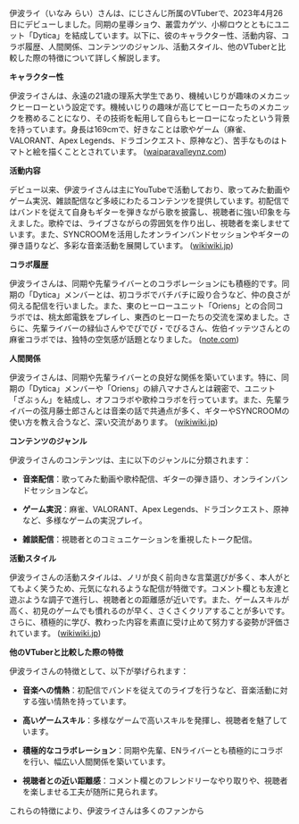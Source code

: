 伊波ライ（いなみ らい）さんは、にじさんじ所属のVTuberで、2023年4月26日にデビューしました。同期の星導ショウ、叢雲カゲツ、小柳ロウとともにユニット「Dytica」を結成しています。以下に、彼のキャラクター性、活動内容、コラボ履歴、人間関係、コンテンツのジャンル、活動スタイル、他のVTuberと比較した際の特徴について詳しく解説します。

**キャラクター性**

伊波ライさんは、永遠の21歳の理系大学生であり、機械いじりが趣味のメカニックヒーローという設定です。機械いじりの趣味が高じてヒーローたちのメカニックを務めることになり、その技術を転用して自らもヒーローになったという背景を持っています。身長は169cmで、好きなことは歌やゲーム（麻雀、VALORANT、Apex Legends、ドラゴンクエスト、原神など）、苦手なものはトマトと絵を描くこととされています。 ([waiparavalleynz.com](https://waiparavalleynz.com/inamirai-zense/?utm_source=openai))

**活動内容**

デビュー以来、伊波ライさんは主にYouTubeで活動しており、歌ってみた動画やゲーム実況、雑談配信など多岐にわたるコンテンツを提供しています。初配信ではバンドを従えて自身もギターを弾きながら歌を披露し、視聴者に強い印象を与えました。歌枠では、ライブさながらの雰囲気を作り出し、視聴者を楽しませています。また、SYNCROOMを活用したオンラインバンドセッションやギターの弾き語りなど、多彩な音楽活動を展開しています。 ([wikiwiki.jp](https://wikiwiki.jp/nijisanji/%E4%BC%8A%E6%B3%A2%E3%83%A9%E3%82%A4?utm_source=openai))

**コラボ履歴**

伊波ライさんは、同期や先輩ライバーとのコラボレーションにも積極的です。同期の「Dytica」メンバーとは、初コラボでバチバチに殴り合うなど、仲の良さが伺える配信を行いました。また、東のヒーローユニット「Oriens」との合同コラボでは、桃太郎電鉄をプレイし、東西のヒーローたちの交流を深めました。さらに、先輩ライバーの緑仙さんやでびでび・でびるさん、佐伯イッテツさんとの麻雀コラボでは、独特の空気感が話題となりました。 ([note.com](https://note.com/kanosan_nano/n/ne159aacd7bfe?utm_source=openai))

**人間関係**

伊波ライさんは、同期や先輩ライバーとの良好な関係を築いています。特に、同期の「Dytica」メンバーや「Oriens」の緋八マナさんとは親密で、ユニット「ざぶぅん」を結成し、オフコラボや歌枠コラボを行っています。また、先輩ライバーの弦月藤士郎さんとは音楽の話で共通点が多く、ギターやSYNCROOMの使い方を教え合うなど、深い交流があります。 ([wikiwiki.jp](https://wikiwiki.jp/nijisanji/%E4%BC%8A%E6%B3%A2%E3%83%A9%E3%82%A4/%E8%A9%B3%E3%81%97%E3%81%8F%E7%9F%A5%E3%82%8A%E3%81%9F%E3%81%84?utm_source=openai))

**コンテンツのジャンル**

伊波ライさんのコンテンツは、主に以下のジャンルに分類されます：

- **音楽配信**：歌ってみた動画や歌枠配信、ギターの弾き語り、オンラインバンドセッションなど。

- **ゲーム実況**：麻雀、VALORANT、Apex Legends、ドラゴンクエスト、原神など、多様なゲームの実況プレイ。

- **雑談配信**：視聴者とのコミュニケーションを重視したトーク配信。

**活動スタイル**

伊波ライさんの活動スタイルは、ノリが良く前向きな言葉選びが多く、本人がとてもよく笑うため、元気になれるような配信が特徴です。コメント欄とも友達と遊ぶような調子で進行し、視聴者との距離感が近いです。また、ゲームスキルが高く、初見のゲームでも慣れるのが早く、さくさくクリアすることが多いです。さらに、積極的に学び、教わった内容を素直に受け止めて努力する姿勢が評価されています。 ([wikiwiki.jp](https://wikiwiki.jp/nijisanji/%E4%BC%8A%E6%B3%A2%E3%83%A9%E3%82%A4?utm_source=openai))

**他のVTuberと比較した際の特徴**

伊波ライさんの特徴として、以下が挙げられます：

- **音楽への情熱**：初配信でバンドを従えてのライブを行うなど、音楽活動に対する強い情熱を持っています。

- **高いゲームスキル**：多様なゲームで高いスキルを発揮し、視聴者を魅了しています。

- **積極的なコラボレーション**：同期や先輩、ENライバーとも積極的にコラボを行い、幅広い人間関係を築いています。

- **視聴者との近い距離感**：コメント欄とのフレンドリーなやり取りや、視聴者を楽しませる工夫が随所に見られます。

これらの特徴により、伊波ライさんは多くのファンから 